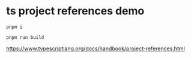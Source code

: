 # ts project  references demo

```shell
pnpm i

pnpm run build
```


https://www.typescriptlang.org/docs/handbook/project-references.html